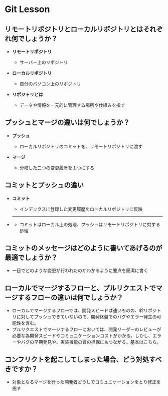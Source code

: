 # Git Lesson

## リモートリポジトリとローカルリポジトリとはそれぞれ何でしょうか？

- **リモートリポジトリ**  
  - サーバー上のリポジトリ

- **ローカルリポジトリ**  
  - 自分のパソコン上のリポジトリ

- **リポジトリとは**  
  - データや情報を一元的に管理する場所や仕組みを指す

## プッシュとマージの違いは何でしょうか？

- **プッシュ**  
  - ローカルリポジトリのコミットを、リモートリポジトリに渡す

- **マージ**  
  - 分岐した二つの変更履歴を１つにする

## コミットとプッシュの違い

- **コミット**  
  - インデックスに登録した変更履歴をローカルリポジトリに反映

- ****  
  - コミットはローカル上の処理、プッシュはリモートリポジトリに対する処理

## コミットのメッセージはどのように書いてあげるのが最適でしょうか？

- 一目でどのような変更が行われたのかわかるように要点を簡潔に書く

## ローカルでマージするフローと、プルリクエストでマージするフローの違いは何でしょうか？

- ローカルでマージするフローでは、開発スピードは速いものの、幹リポジトリに対してプッシュできていないので、開発終盤でのバグやエラー発生の可能性を含む。
- プルリクエストでマージするフローにおいては、開発リーダーのレビューが必要な為開発スピードやコミュニケーションコストがかかる。しかし、エラーやバグの早期発見や、実装機能の質の担保にもつながる。基本はこちら。

## コンフリクトを起こしてしまった場合、どう対処すべきですか？

- 対象となるマージを行った開発者どうしでコミュニケーションをとり修正を施す
